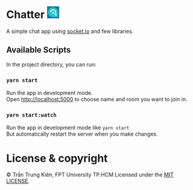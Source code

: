 # Chatter ![Chatter logo](./public/images/favicon-32x32.png)
A simple chat app using [socket.io](https://socket.io/) and few libraries. 

## Available Scripts

In the project directory, you can run:

### `yarn start`

Run the app in development mode.</br>
Open [http://localhost:5000](http://localhost:5000) to choose name and room you want to join in.

### `yarn start:watch`

Run the app in development mode like `yarn start`</br>
But automatically restart the server when you make changes.

# License & copyright

© Trần Trung Kiên, FPT University TP.HCM
Licensed under the [MIT LICENSE](LICENSE).

